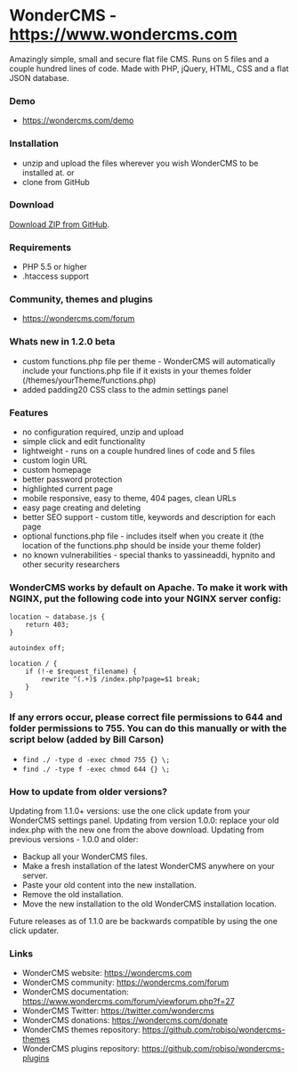 # WonderCMS - https://www.wondercms.com
Amazingly simple, small and secure flat file CMS. Runs on 5 files and a couple hundred lines of code.
Made with PHP, jQuery, HTML, CSS and a flat JSON database.

### Demo
- https://wondercms.com/demo

### Installation
- unzip and upload the files wherever you wish WonderCMS to be installed at.
or
- clone from GitHub

### Download
[Download ZIP from GitHub](https://github.com/robiso/wondercms/releases/download/1.2.0-beta/WonderCMS-1.2.0-beta.zip).

### Requirements
 - PHP 5.5 or higher
 - .htaccess support

### Community, themes and plugins
- https://wondercms.com/forum

### Whats new in 1.2.0 beta
- custom functions.php file per theme - WonderCMS will automatically include your functions.php file if it exists in your themes folder (/themes/yourTheme/functions.php)
- added padding20 CSS class to the admin settings panel

### Features
 - no configuration required, unzip and upload
 - simple click and edit functionality
 - lightweight - runs on a couple hundred lines of code and 5 files
 - custom login URL
 - custom homepage
 - better password protection
 - highlighted current page
 - mobile responsive, easy to theme, 404 pages, clean URLs
 - easy page creating and deleting
 - better SEO support - custom title, keywords and description for each page
 - optional functions.php file - includes itself when you create it (the location of the functions.php should be inside your theme folder)
 - no known vulnerabilities - special thanks to yassineaddi, hypnito and other security researchers

### WonderCMS works by default on Apache. To make it work with NGINX, put the following code into your NGINX server config:
```
location ~ database.js {
	return 403;
}

autoindex off;

location / {
	if (!-e $request_filename) {
		rewrite ^(.+)$ /index.php?page=$1 break;
	}
}
```

### If any errors occur, please correct file permissions to 644 and folder permissions to 755. You can do this manually or with the script below (added by Bill Carson)
  - `find ./ -type d -exec chmod 755 {} \;`
  - `find ./ -type f -exec chmod 644 {} \;`

### How to update from older versions?
Updating from 1.1.0+ versions: use the one click update from your WonderCMS settings panel.
Updating from version 1.0.0: replace your old index.php with the new one from the above download.
Updating from previous versions - 1.0.0 and older:
 - Backup all your WonderCMS files.
 - Make a fresh installation of the latest WonderCMS anywhere on your server.
 - Paste your old content into the new installation.
 - Remove the old installation.
 - Move the new installation to the old WonderCMS installation location.

Future releases as of 1.1.0 are be backwards compatible by using the one click updater.

### Links
- WonderCMS website: https://wondercms.com
- WonderCMS community: https://wondercms.com/forum
- WonderCMS documentation: https://www.wondercms.com/forum/viewforum.php?f=27
- WonderCMS Twitter: https://twitter.com/wondercms
- WonderCMS donations: https://wondercms.com/donate
- WonderCMS themes repository: https://github.com/robiso/wondercms-themes
- WonderCMS plugins repository: https://github.com/robiso/wondercms-plugins
